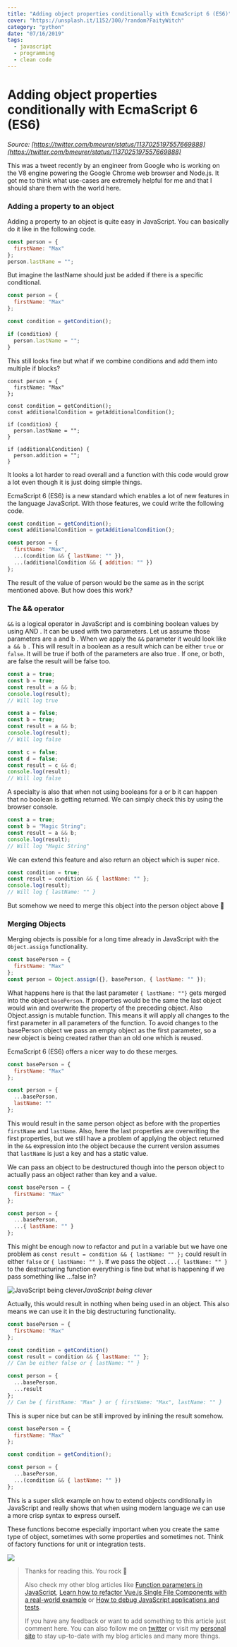 ```yaml
---
title: "Adding object properties conditionally with EcmaScript 6 (ES6)"
cover: "https://unsplash.it/1152/300/?random?FaityWitch"
category: "python"
date: "07/16/2019"
tags:
  - javascript
  - programming
  - clean code
---
```


# Adding object properties conditionally with EcmaScript 6 (ES6)

_Source: [https://twitter.com/bmeurer/status/1137025197557669888](https://twitter.com/bmeurer/status/1137025197557669888)_

This was a tweet recently by an engineer from Google who is working on the V8 engine powering the Google Chrome web browser and Node.js. It got me to think what use-cases are extremely helpful for me and that I should share them with the world here.

### Adding a property to an object

Adding a property to an object is quite easy in JavaScript. You can basically do it like in the following code.

```js
const person = {
  firstName: "Max"
};
person.lastName = "";
```

But imagine the lastName should just be added if there is a specific conditional.

```js
const person = {
  firstName: "Max"
};

const condition = getCondition();

if (condition) {
  person.lastName = "";
}
```

This still looks fine but what if we combine conditions and add them into multiple if blocks?

```js{8-10,12-14}
const person = {
  firstName: "Max"
};

const condition = getCondition();
const additionalCondition = getAdditionalCondition();

if (condition) {
  person.lastName = "";
}

if (additionalCondition) {
  person.addition = "";
}
```

It looks a lot harder to read overall and a function with this code would grow a lot even though it is just doing simple things.

EcmaScript 6 (ES6) is a new standard which enables a lot of new features in the language JavaScript. With those features, we could write the following code.

```js
const condition = getCondition();
const additionalCondition = getAdditionalCondition();

const person = {
  firstName: "Max",
  ...(condition && { lastName: "" }),
  ...(additionalCondition && { addition: "" })
};
```

The result of the value of person would be the same as in the script mentioned above. But how does this work?

### The && operator

`&&` is a logical operator in JavaScript and is combining boolean values by using AND . It can be used with two parameters. Let us assume those parameters are a and b . When we apply the `&&` parameter it would look like `a && b` . This will result in a boolean as a result which can be either `true` or `false`. It will be true if both of the parameters are also true . If one, or both, are false the result will be false too.

```js
const a = true;
const b = true;
const result = a && b;
console.log(result);
// Will log true
```

```js
const a = false;
const b = true;
const result = a && b;
console.log(result);
// Will log false

const c = false;
const d = false;
const result = c && d;
console.log(result);
// Will log false
```

A specialty is also that when not using booleans for a or b it can happen that no boolean is getting returned. We can simply check this by using the browser console.

```js
const a = true;
const b = "Magic String";
const result = a && b;
console.log(result);
// Will log "Magic String"
```

We can extend this feature and also return an object which is super nice.

```js
const condition = true;
const result = condition && { lastName: "" };
console.log(result);
// Will log { lastName: "" }
```

But somehow we need to merge this object into the person object above 🤯

### Merging Objects

Merging objects is possible for a long time already in JavaScript with the `Object.assign` functionality.

```js
const basePerson = {
  firstName: "Max"
};
const person = Object.assign({}, basePerson, { lastName: "" });
```

What happens here is that the last parameter `{ lastName: ""}` gets merged into the object `basePerson`. If properties would be the same the last object would win and overwrite the property of the preceding object. Also Object.assign is mutable function. This means it will apply all changes to the first parameter in all parameters of the function. To avoid changes to the basePerson object we pass an empty object as the first parameter, so a new object is being created rather than an old one which is reused.

EcmaScript 6 (ES6) offers a nicer way to do these merges.

```js
const basePerson = {
  firstName: "Max"
};

const person = {
  ...basePerson,
  lastName: ""
};
```

This would result in the same person object as before with the properties `firstName` and `lastName`. Also, here the last properties are overwriting the first properties, but we still have a problem of applying the object returned in the `&&` expression into the object because the current version assumes that `lastName` is just a key and has a static value.

We can pass an object to be destructured though into the person object to actually pass an object rather than key and a value.

```js
const basePerson = {
  firstName: "Max"
};

const person = {
  ...basePerson,
  ...{ lastName: "" }
};
```

This might be enough now to refactor and put in a variable but we have one problem as `const result = condition && { lastName: "" };` could result in either `false` or `{ lastName: "" }`. If we pass the object `...{ lastName: "" }` to the destructuring function everything is fine but what is happening if we pass something like ...false in?

![JavaScript being clever](https://cdn-images-1.medium.com/max/2000/1*iTnk_ASzXCFzdBvPmO2z5A.gif)_JavaScript being clever_

Actually, this would result in nothing when being used in an object. This also means we can use it in the big destructuring functionality.

```js
const basePerson = {
  firstName: "Max"
};

const condition = getCondition()
const result = condition && { lastName: "" };
// Can be either false or { lastName: "" }

const person = {
  ...basePerson,
  ...result
};
// Can be { firstName: "Max" } or { firstName: "Max", lastName: "" }
```

This is super nice but can be still improved by inlining the result somehow.

```js
const basePerson = {
  firstName: "Max"
};

const condition = getCondition();

const person = {
  ...basePerson,
  ...(condition && { lastName: "" })
};
```

This is a super slick example on how to extend objects conditionally in JavaScript and really shows that when using modern language we can use a more crisp syntax to express ourself.

These functions become especially important when you create the same type of object, sometimes with some properties and sometimes not. Think of factory functions for unit or integration tests.

![](https://cdn-images-1.medium.com/max/2800/1*_AIONgegEOSemuP85tCt9A.png)

> Thanks for reading this. You rock 🤘
>
> Also check my other blog articles like [Function parameters in JavaScript](https://medium.com/@kevin_peters/function-parameters-in-javascript-clean-code-4caac109159b), [Learn how to refactor Vue.js Single File Components with a real-world example](https://medium.com/@kevin_peters/learn-how-to-refactor-vue-js-single-file-components-on-a-real-world-example-501b3952ae49) or [How to debug JavaScript applications and tests](https://itnext.io/how-to-debug-javascript-applications-and-tests-9718fe610f7d).
>
>  If you have any feedback or want to add something to this article just comment here. You can also follow me on [twitter](https://twitter.com/kevinpeters_) or visit my [personal site](https://www.kevinpeters.net/) to stay up-to-date with my blog articles and many more things.
